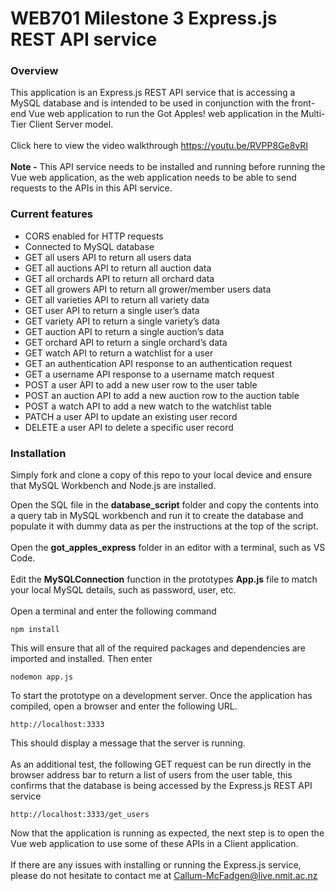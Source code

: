 # WEB701 Milestone 3 Express.js REST API service

### Overview
This application is an Express.js REST API service that is accessing a MySQL database and is intended to be used in conjunction with the front-end Vue web application to run the Got Apples! web application in the Multi-Tier Client Server model.
<br />
<br />
Click here to view the video walkthrough
https://youtu.be/RVPP8Ge8vRI
<br />
<br />
<b>Note -</b> This API service needs to be installed and running before running the Vue web application, as the web application needs to be able to send requests to the APIs in this API service.

### Current features
<ul>
  <li>CORS enabled for HTTP requests</li>
  <li>Connected to MySQL database</li>
  <li>GET all users API to return all users data</li>
  <li>GET all auctions API to return all auction data</li>
  <li>GET all orchards API to return all orchard data</li>
  <li>GET all growers API to return all grower/member users data</li>
  <li>GET all varieties API to return all variety data</li>
  <li>GET user API to return a single user’s data</li>
  <li>GET variety API to return a single variety’s data</li>
  <li>GET auction API to return a single auction’s data</li>
  <li>GET orchard API to return a single orchard’s data</li>
  <li>GET watch API to return a watchlist for a user</li>
  <li>GET an authentication API response to an authentication request</li>
  <li>GET a username API response to a username match request</li>
  <li>POST a user API to add a new user row to the user table</li>
  <li>POST an auction API to add a new auction row to the auction table</li>
  <li>POST a watch API to add a new watch to the watchlist table</li>
  <li>PATCH a user API to update an existing user record</li>
  <li>DELETE a user API to delete a specific user record</li>
</ul>

### Installation

Simply fork and clone a copy of this repo to your local device and ensure that MySQL Workbench and Node.js are installed.

Open the SQL file in the <b>database_script</b> folder and copy the contents into a query tab in MySQL workbench and run it to create the database and populate it with dummy data as per the instructions at the top of the script.
<br />
<br />
Open the <b>got_apples_express</b> folder in an editor with a terminal, such as VS Code.
<br />
<br />
Edit the <b>MySQLConnection</b> function in the prototypes <b>App.js</b> file to match your local MySQL details, such as password, user, etc.
<br />
<br />
Open a terminal and enter the following command
```
npm install
```
This will ensure that all of the required packages and dependencies are imported and installed.  Then enter
```
nodemon app.js
```
To start the prototype on a development server.  Once the application has compiled, open a browser and enter the following URL. 
```
http://localhost:3333
```
This should display a message that the server is running.
<br />
<br />
As an additional test, the following GET request can be run directly in the browser address bar to return a list of users from the user table, this confirms that the database is being accessed by the Express.js REST API service
```
http://localhost:3333/get_users
```
Now that the application is running as expected, the next step is to open the Vue web application to use some of these APIs in a Client application.
<br />
<br />
If there are any issues with installing or running the Express.js service, please do not hesitate to contact me at Callum-McFadgen@live.nmit.ac.nz

